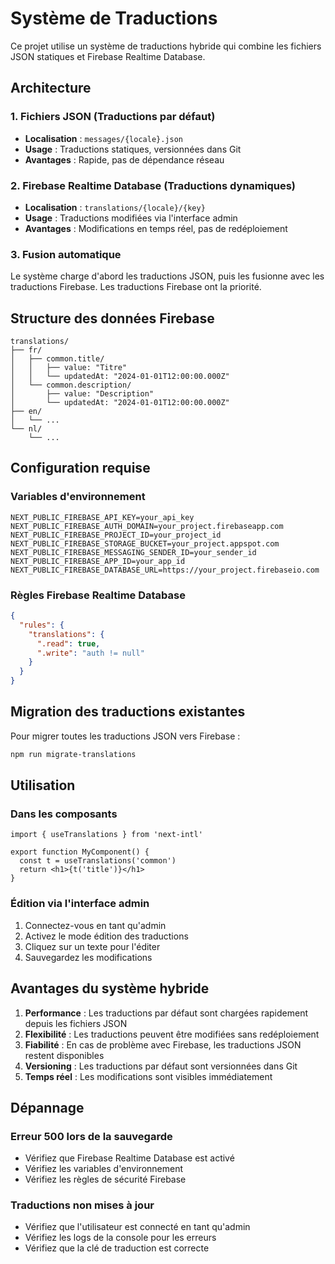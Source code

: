 # Système de Traductions

Ce projet utilise un système de traductions hybride qui combine les fichiers JSON statiques et Firebase Realtime Database.

## Architecture

### 1. Fichiers JSON (Traductions par défaut)
- **Localisation** : `messages/{locale}.json`
- **Usage** : Traductions statiques, versionnées dans Git
- **Avantages** : Rapide, pas de dépendance réseau

### 2. Firebase Realtime Database (Traductions dynamiques)
- **Localisation** : `translations/{locale}/{key}`
- **Usage** : Traductions modifiées via l'interface admin
- **Avantages** : Modifications en temps réel, pas de redéploiement

### 3. Fusion automatique
Le système charge d'abord les traductions JSON, puis les fusionne avec les traductions Firebase. Les traductions Firebase ont la priorité.

## Structure des données Firebase

```
translations/
├── fr/
│   ├── common.title/
│   │   ├── value: "Titre"
│   │   └── updatedAt: "2024-01-01T12:00:00.000Z"
│   └── common.description/
│       ├── value: "Description"
│       └── updatedAt: "2024-01-01T12:00:00.000Z"
├── en/
│   └── ...
└── nl/
    └── ...
```

## Configuration requise

### Variables d'environnement
```env
NEXT_PUBLIC_FIREBASE_API_KEY=your_api_key
NEXT_PUBLIC_FIREBASE_AUTH_DOMAIN=your_project.firebaseapp.com
NEXT_PUBLIC_FIREBASE_PROJECT_ID=your_project_id
NEXT_PUBLIC_FIREBASE_STORAGE_BUCKET=your_project.appspot.com
NEXT_PUBLIC_FIREBASE_MESSAGING_SENDER_ID=your_sender_id
NEXT_PUBLIC_FIREBASE_APP_ID=your_app_id
NEXT_PUBLIC_FIREBASE_DATABASE_URL=https://your_project.firebaseio.com
```

### Règles Firebase Realtime Database
```json
{
  "rules": {
    "translations": {
      ".read": true,
      ".write": "auth != null"
    }
  }
}
```

## Migration des traductions existantes

Pour migrer toutes les traductions JSON vers Firebase :

```bash
npm run migrate-translations
```

## Utilisation

### Dans les composants
```tsx
import { useTranslations } from 'next-intl'

export function MyComponent() {
  const t = useTranslations('common')
  return <h1>{t('title')}</h1>
}
```

### Édition via l'interface admin
1. Connectez-vous en tant qu'admin
2. Activez le mode édition des traductions
3. Cliquez sur un texte pour l'éditer
4. Sauvegardez les modifications

## Avantages du système hybride

1. **Performance** : Les traductions par défaut sont chargées rapidement depuis les fichiers JSON
2. **Flexibilité** : Les traductions peuvent être modifiées sans redéploiement
3. **Fiabilité** : En cas de problème avec Firebase, les traductions JSON restent disponibles
4. **Versioning** : Les traductions par défaut sont versionnées dans Git
5. **Temps réel** : Les modifications sont visibles immédiatement

## Dépannage

### Erreur 500 lors de la sauvegarde
- Vérifiez que Firebase Realtime Database est activé
- Vérifiez les variables d'environnement
- Vérifiez les règles de sécurité Firebase

### Traductions non mises à jour
- Vérifiez que l'utilisateur est connecté en tant qu'admin
- Vérifiez les logs de la console pour les erreurs
- Vérifiez que la clé de traduction est correcte 